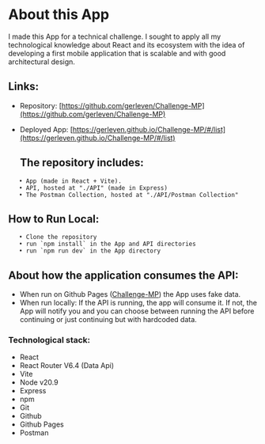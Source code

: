 # About this App
I made this App for a technical challenge. I sought to apply all my technological knowledge about React and its ecosystem with the idea of ​​developing a first mobile application that is scalable and with good architectural design.

## Links:
- Repository: [https://github.com/gerleven/Challenge-MP](https://github.com/gerleven/Challenge-MP)
- Deployed App: [https://gerleven.github.io/Challenge-MP/#/list](https://gerleven.github.io/Challenge-MP/#/list)


   ## The repository includes:
```
   • App (made in React + Vite).
   • API, hosted at "./API" (made in Express)
   • The Postman Collection, hosted at "./API/Postman Collection"
```

## How to Run Local:
```
   • Clone the repository
   • run `npm install` in the App and API directories
   • run `npm run dev` in the App directory
```

## About how the application consumes the API:
- When run on Github Pages ([Challenge-MP](https://github.com/gerleven/Challenge-MP)) the App uses fake data.
- When run locally: If the API is running, the app will consume it. If not, the App will notify you and you can choose between running the API before continuing or just continuing but with hardcoded data.


### Technological stack:
- React
- React Router V6.4 (Data Api)
- Vite
- Node v20.9
- Express
- npm
- Git
- Github
- Github Pages
- Postman